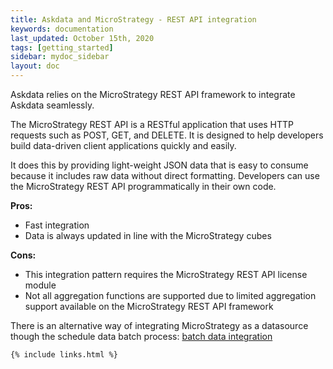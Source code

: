 ```yaml
---
title: Askdata and MicroStrategy - REST API integration
keywords: documentation
last_updated: October 15th, 2020
tags: [getting_started]
sidebar: mydoc_sidebar
layout: doc
---
```


Askdata relies on the MicroStrategy REST API framework to integrate Askdata seamlessly.

The MicroStrategy REST API is a RESTful application that uses HTTP requests such as POST, GET, and DELETE. It is designed to help developers build data-driven client applications quickly and easily. 

It does this by providing light-weight JSON data that is easy to consume because it includes raw data without direct formatting. Developers can use the MicroStrategy REST API programmatically in their own code.  


**Pros:**


* Fast integration
* Data is always updated in line with the MicroStrategy cubes

**Cons:**


* This integration pattern requires the MicroStrategy REST API license module
* Not all aggregation functions are supported due to limited aggregation support available on the MicroStrategy REST API framework

There is an alternative way of integrating MicroStrategy as a datasource though the schedule data batch process: [batch data integration](/docs/microstrategy-batch-integration)



    {% include links.html %}

    
